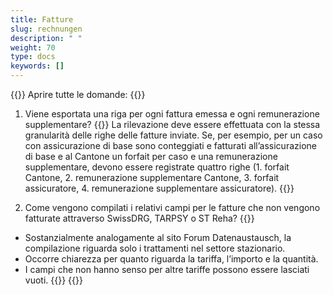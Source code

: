 ```yaml
---
title: Fatture 
slug: rechnungen
description: " "
weight: 70
type: docs
keywords: []
---
```


{{<faqBlock>}}
Aprire tutte le domande: {{<collapsibleGroupCommand groupId="rechnungen">}}

1. Viene esportata una riga per ogni fattura emessa e ogni remunerazione supplementare?
{{<collapsibleBlock groupId="rechnungen">}}
La rilevazione deve essere effettuata con la stessa granularità delle righe delle fatture inviate. Se, per esempio, per un caso con assicurazione di base sono conteggiati e fatturati all’assicurazione di base e al Cantone un forfait per caso e una remunerazione supplementare, devono essere registrate quattro righe (1. forfait Cantone, 2. remunerazione supplementare Cantone, 3. forfait assicuratore, 4. remunerazione supplementare assicuratore).
{{</collapsibleBlock>}}

2. Come vengono compilati i relativi campi per le fatture che non vengono fatturate attraverso SwissDRG, TARPSY o ST Reha?
{{<collapsibleBlock groupId="rechnungen">}}
-	Sostanzialmente analogamente al sito Forum Datenaustausch, la compilazione riguarda solo i trattamenti nel settore stazionario. 
-	Occorre chiarezza per quanto riguarda la tariffa, l’importo e la quantità. 
-	I campi che non hanno senso per altre tariffe possono essere lasciati vuoti. 
{{</collapsibleBlock>}}
{{</faqBlock>}}